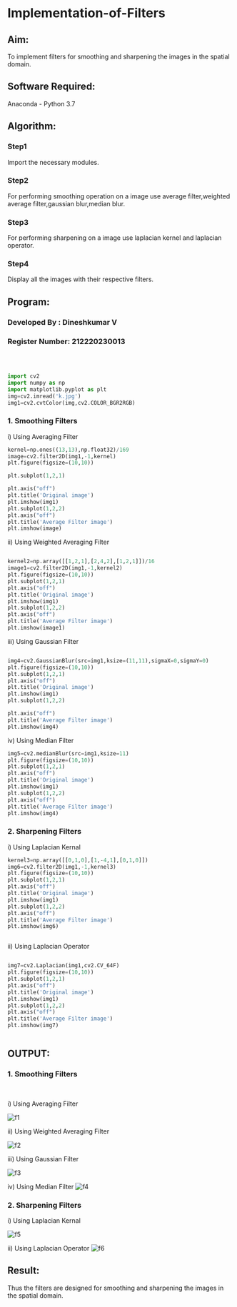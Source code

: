 # Implementation-of-Filters
## Aim:
To implement filters for smoothing and sharpening the images in the spatial domain.

## Software Required:
Anaconda - Python 3.7

## Algorithm:
### Step1
Import the necessary modules.
### Step2
For performing smoothing operation on a image use average filter,weighted average filter,gaussian blur,median blur.

### Step3
For performing sharpening on a image use laplacian kernel and laplacian operator.

### Step4
Display all the images with their respective filters.

## Program:
### Developed By   : Dineshkumar V
### Register Number: 212220230013
</br>

```Python

import cv2
import numpy as np
import matplotlib.pyplot as plt
img=cv2.imread('k.jpg')
img1=cv2.cvtColor(img,cv2.COLOR_BGR2RGB)

```

### 1. Smoothing Filters

i) Using Averaging Filter
```Python
kernel=np.ones((13,13),np.float32)/169
image=cv2.filter2D(img1,-1,kernel)
plt.figure(figsize=(10,10))

plt.subplot(1,2,1)

plt.axis("off")
plt.title('Original image')
plt.imshow(img1)
plt.subplot(1,2,2)
plt.axis("off")
plt.title('Average Filter image')
plt.imshow(image)


```
ii) Using Weighted Averaging Filter
```Python

kernel2=np.array([[1,2,1],[2,4,2],[1,2,1]])/16
image1=cv2.filter2D(img1,-1,kernel2)
plt.figure(figsize=(10,10))
plt.subplot(1,2,1)
plt.axis("off")
plt.title('Original image')
plt.imshow(img1)
plt.subplot(1,2,2)
plt.axis("off")
plt.title('Average Filter image')
plt.imshow(image1)


```
iii) Using Gaussian Filter
```Python

img4=cv2.GaussianBlur(src=img1,ksize=(11,11),sigmaX=0,sigmaY=0)
plt.figure(figsize=(10,10))
plt.subplot(1,2,1)
plt.axis("off")
plt.title('Original image')
plt.imshow(img1)
plt.subplot(1,2,2)

plt.axis("off")
plt.title('Average Filter image')
plt.imshow(img4)


```

iv) Using Median Filter
```Python
img5=cv2.medianBlur(src=img1,ksize=11)
plt.figure(figsize=(10,10))
plt.subplot(1,2,1)
plt.axis("off")
plt.title('Original image')
plt.imshow(img1)
plt.subplot(1,2,2)
plt.axis("off")
plt.title('Average Filter image')
plt.imshow(img4)


```

### 2. Sharpening Filters
i) Using Laplacian Kernal
```Python
kernel3=np.array([[0,1,0],[1,-4,1],[0,1,0]])
img6=cv2.filter2D(img1,-1,kernel3)
plt.figure(figsize=(10,10))
plt.subplot(1,2,1)
plt.axis("off")
plt.title('Original image')
plt.imshow(img1)
plt.subplot(1,2,2)
plt.axis("off")
plt.title('Average Filter image')
plt.imshow(img6)



```
ii) Using Laplacian Operator
```Python

img7=cv2.Laplacian(img1,cv2.CV_64F)
plt.figure(figsize=(10,10))
plt.subplot(1,2,1)
plt.axis("off")
plt.title('Original image')
plt.imshow(img1)
plt.subplot(1,2,2)
plt.axis("off")
plt.title('Average Filter image')
plt.imshow(img7)



```

## OUTPUT:
### 1. Smoothing Filters
</br>

i) Using Averaging Filter

![f1](https://user-images.githubusercontent.com/75235789/167658716-83b5ba29-65b6-43e4-a496-cf2dd2a69af7.jpg)


ii) Using Weighted Averaging Filter

![f2](https://user-images.githubusercontent.com/75235789/167658713-38b1b6e4-5237-4890-bb5d-777a87b02bb9.jpg)


iii) Using Gaussian Filter

![f3](https://user-images.githubusercontent.com/75235789/167658708-9cdd3d3e-0ac5-4c0b-86fe-fea29ebe9a3f.jpg)



iv) Using Median Filter
![f4](https://user-images.githubusercontent.com/75235789/167658699-9efda682-e02a-461d-b9c8-4d4dee9c80f1.jpg)


### 2. Sharpening Filters


i) Using Laplacian Kernal

![f5](https://user-images.githubusercontent.com/75235789/167658726-a3ed6e1b-ecc7-4027-8e01-eed12088df64.jpg)



ii) Using Laplacian Operator
![f6](https://user-images.githubusercontent.com/75235789/167658721-28c9588a-d223-4b72-8429-a03006346749.jpg)


## Result:
Thus the filters are designed for smoothing and sharpening the images in the spatial domain.
